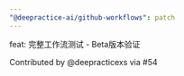 ```yaml
---
"@deepractice-ai/github-workflows": patch
---
```


feat: 完整工作流测试 - Beta版本验证

Contributed by @deepracticexs via #54
